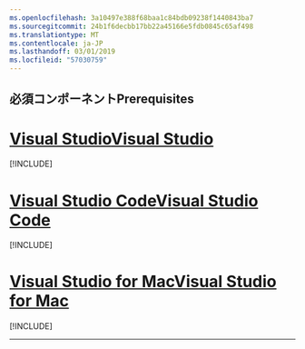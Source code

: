 ```yaml
---
ms.openlocfilehash: 3a10497e388f68baa1c84bdb09238f1440843ba7
ms.sourcegitcommit: 24b1f6decbb17bb22a45166e5fdb0845c65af498
ms.translationtype: MT
ms.contentlocale: ja-JP
ms.lasthandoff: 03/01/2019
ms.locfileid: "57030759"
---
```

## <a name="prerequisites"></a><span data-ttu-id="70e86-101">必須コンポーネント</span><span class="sxs-lookup"><span data-stu-id="70e86-101">Prerequisites</span></span>

# <a name="visual-studiotabvisual-studio"></a>[<span data-ttu-id="70e86-102">Visual Studio</span><span class="sxs-lookup"><span data-stu-id="70e86-102">Visual Studio</span></span>](#tab/visual-studio)

[!INCLUDE[](~/includes/net-core-prereqs-vs-3.0.md)]

# <a name="visual-studio-codetabvisual-studio-code"></a>[<span data-ttu-id="70e86-103">Visual Studio Code</span><span class="sxs-lookup"><span data-stu-id="70e86-103">Visual Studio Code</span></span>](#tab/visual-studio-code)

[!INCLUDE[](~/includes/net-core-prereqs-vsc-3.0.md)]

# <a name="visual-studio-for-mactabvisual-studio-mac"></a>[<span data-ttu-id="70e86-104">Visual Studio for Mac</span><span class="sxs-lookup"><span data-stu-id="70e86-104">Visual Studio for Mac</span></span>](#tab/visual-studio-mac)

[!INCLUDE[](~/includes/net-core-prereqs-mac-3.0.md)]

---
